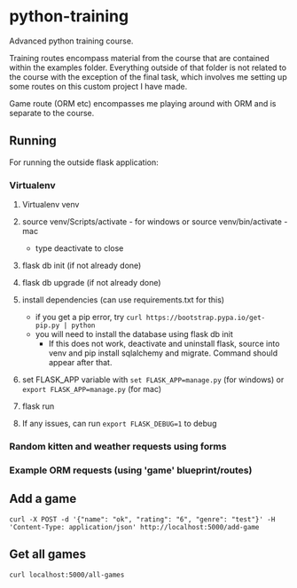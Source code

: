 # python-training

Advanced python training course.

Training routes encompass material from the course that are contained within the examples folder. Everything outside 
of that folder is not related to the course with the exception of the final task, which involves me setting 
up some routes on this custom project I have made. 

Game route (ORM etc) encompasses me playing around with ORM and is separate to the course. 

## Running

For running the outside flask application:

### Virtualenv

1) Virtualenv venv
2) source venv/Scripts/activate - for windows 
    or source venv/bin/activate - mac
    - type deactivate to close
3) flask db init (if not already done)
4) flask db upgrade (if not already done)
5) install dependencies (can use requirements.txt for this)
    - if you get a pip error, try `curl https://bootstrap.pypa.io/get-pip.py | python`
    - you will need to install the database using flask db init 
        - If this does not work, deactivate and uninstall flask, source into venv and pip install sqlalchemy and migrate. Command should appear after that. 

6) set FLASK_APP variable with
    `set FLASK_APP=manage.py` (for windows)
    or `export FLASK_APP=manage.py` (for mac)
7) flask run
8) If any issues, can run `export FLASK_DEBUG=1` to debug

### Random kitten and weather requests using forms

### Example ORM requests (using 'game' blueprint/routes)

## Add a  game

`curl -X POST -d '{"name": "ok", "rating": "6", "genre": "test"}' -H 'Content-Type: application/json' http://localhost:5000/add-game`

## Get all games 

`curl localhost:5000/all-games`